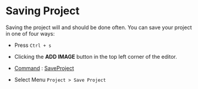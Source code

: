 # Saving Project

Saving the project will and should be done often. You can save your project in one of four ways:

- Press `Ctrl + s`

- Clicking the **ADD IMAGE** button in the top left corner of the editor.

- [ Command](https://plasmaengine.github.io/PlasmaDocs/Plasma1/Editor/editor/editorcommands/commands.md) : [ SaveProject](https://plasmaengine.github.io/PlasmaDocs/Plasma1/C++/code_reference/command_reference.md#saveproject)

- Select Menu `Project > Save Project`
 

 